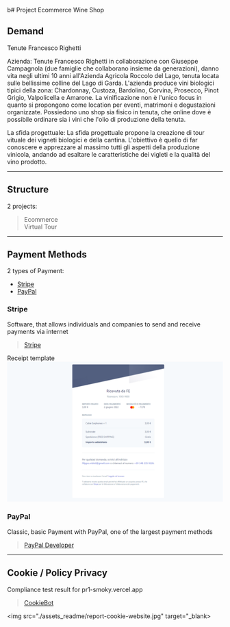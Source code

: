 b# Project Ecommerce Wine Shop

## Demand

Tenute Francesco Righetti

Azienda:
Tenute Francesco Righetti in collaborazione con Giuseppe
Campagnola (due famiglie che collaborano insieme da
generazioni), danno vita negli ultimi 10 anni all'Azienda Agricola
Roccolo del Lago, tenuta locata sulle bellissime colline del Lago
di Garda.
L'azienda produce vini biologici tipici della zona: Chardonnay,
Custoza, Bardolino, Corvina, Prosecco, Pinot Grigio, Valpolicella e
Amarone.
La vinificazione non è l'unico focus in quanto si propongono
come location per eventi, matrimoni e degustazioni organizzate.
Possiedono uno shop sia fisico in tenuta, che online dove è
possibile ordinare sia i vini che l'olio di produzione della tenuta.

La sfida progettuale:
La sfida progettuale propone la creazione di tour vituale dei vigneti biologici e della cantina.
L'obiettivo è quello di far conoscere e apprezzare al massimo tutti gli aspetti della
produzione vinicola, andando ad esaltare le caratteristiche dei vigleti e la qualità del vino
prodotto.

----------------------------------------------------------------

## Structure
2 projects:
> Ecommerce
> </br>
> Virtual Tour

----------------------------------------------------------------

## Payment Methods

2 types of Payment:
- [Stripe](#stripe)
- [PayPal](#paypal)

### Stripe

Software, that allows individuals and companies to send and receive payments via internet
> <a href="https://stripe.com/it">Stripe</a>

Receipt template
<img src="./assets_readme/model-receive.PNG" target="_blank">

### PayPal

Classic, basic Payment with PayPal, one of the largest payment methods
> <a href="https://developer.paypal.com/home">PayPal Developer</a>

----------------------------------------------------------------

## Cookie / Policy Privacy

Compliance test result for pr1-smoky.vercel.app
> <a href="https://www.cookiebot.com/it/">CookieBot</a>

<img src="./assets_readme/report-cookie-website.jpg" target="_blank>
